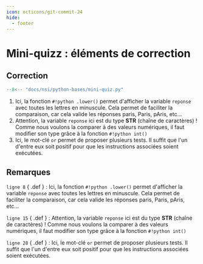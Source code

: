 ```yaml
---
icon: octicons/git-commit-24
hide:
  - footer
---
```


# Mini-quizz : éléments de correction

## Correction
```python title="mini-quiz.py" linenums="1"
--8<-- "docs/nsi/python-bases/mini-quiz.py"
```

1. Ici, la fonction `#!python .lower()` permet d'afficher la variable `reponse` avec toutes les lettres en minuscule. Cela permet de faciliter la comparaison, car cela valide les réponses paris, Paris, pAris, etc...
2. Attention, la variable `reponse` ici est du type **STR** (chaîne de caractères) ! Comme nous voulons la comparer à des valeurs numériques, il faut modifier son type grâce à la fonction `#!python int()`
3. Ici, le mot-clé `or` permet de proposer plusieurs tests. Il suffit que l'un d'entre eux soit positif pour que les instructions associées soient exécutées.

## Remarques
`ligne 8` { .def }
:  Ici, la fonction `#!python .lower()` permet d'afficher la variable `reponse` avec toutes les lettres en minuscule. Cela permet de faciliter la comparaison, car cela valide les réponses paris, Paris, pAris, etc...

`ligne 15` { .def }
:  Attention, la variable `reponse` ici est du type **STR** (chaîne de caractères) ! Comme nous voulons la comparer à des valeurs numériques, il faut modifier son type grâce à la fonction `#!python int()`

`ligne 28` { .def }
:  Ici, le mot-clé `or` permet de proposer plusieurs tests. Il suffit que l'un d'entre eux soit positif pour que les instructions associées soient exécutées.